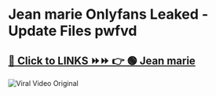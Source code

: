 
 # Jean marie Onlyfans Leaked - Update Files pwfvd

## <h2><a href="https://clipsfans.com/Jean_marie&ref=git">🔗 Click to LINKS ⏩⏩ 👉 🟢 Jean marie </a></h2>

<a href="https://clipsfans.com/Jean_marie&ref=git" rel="nofollow" data-target="animated-image.originalLink"><img src="https://i.ibb.co.com/xMMVF88/686577567.gif" alt="Viral Video Original" style="max-width: 100%; display: inline-block;" data-target="animated-image.originalImage"></a>


